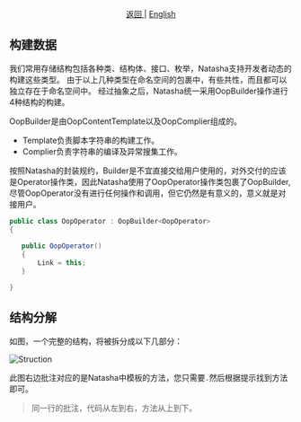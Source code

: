 <p align="center">
 <a href="https://natasha.dotnetcore.xyz/"> 返回 </a> |  <a href="https://natasha.dotnetcore.xyz/en/oop/index.html"> English </a>
</p> 

## 构建数据

我们常用存储结构包括各种类、结构体、接口、枚举，Natasha支持开发者动态的构建这些类型。
由于以上几种类型在命名空间的包裹中，有些共性，而且都可以独立存在于命名空间中。
经过抽象之后，Natasha统一采用OopBuilder操作进行4种结构的构建。  

OopBuilder是由OopContentTemplate以及OopComplier组成的。  

 - Template负责脚本字符串的构建工作。
 - Complier负责字符串的编译及异常搜集工作。  
 
按照Natasha的封装规约，Builder是不宜直接交给用户使用的，对外交付的应该是Operator操作类，因此Natasha使用了OopOperator操作类包裹了OopBuilder,
尽管OopOperator没有进行任何操作和调用，但它仍然是有意义的，意义就是对接用户。  

```C#
public class OopOperator : OopBuilder<OopOperator>
{
        
   public OopOperator()
   {
       Link = this;
   }

}

```  

## 结构分解

如图，一个完整的结构，将被拆分成以下几部分：  

![Struction](https://github.com/dotnetcore/Natasha/blob/master/Image/OopStruct.png)

此图右边批注对应的是Natasha中模板的方法，您只需要`.`然后根据提示找到方法即可。  

> 同一行的批注，代码从左到右，方法从上到下。
